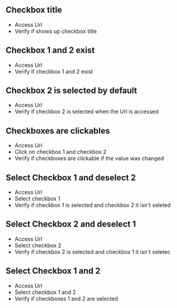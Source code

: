 ## Checkbox title
- Access Url
- Verify if shows up checkbox title

## Checkbox 1 and 2 exist
- Access Url
- Verify if checkbox 1 and 2 exist

## Checkbox 2 is selected by default
- Access Url
- Verify if checkbox 2 is selected when the Url is accessed

## Checkboxes are clickables
- Access Url
- Click on checkbox 1 and checkbox 2
- Verify if checkboxes are clickable if the value was changed

## Select Checkbox 1 and deselect 2
- Access Url
- Select checkbox 1
- Verify if checkbox 1 is selected and checkbox 2 it isn't seleted

## Select Checkbox 2 and deselect 1
- Access Url
- Select checkbox 2
- Verify if checkbox 2 is selected and checkbox 1 it isn't seletec

## Select Checkbox 1 and 2
- Access Url
- Select checkbox 1 and 2
- Verify if checkboxes 1 and 2 are selected

